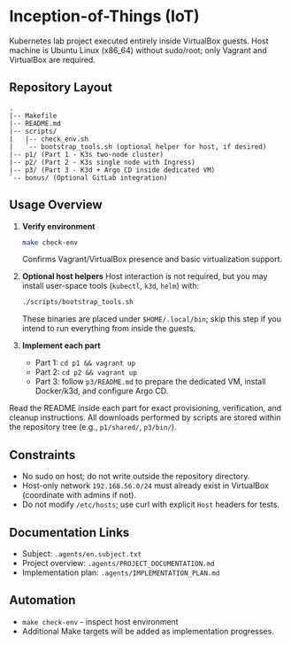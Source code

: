 # Inception-of-Things (IoT)

Kubernetes lab project executed entirely inside VirtualBox guests. Host machine is Ubuntu Linux (x86_64) without sudo/root; only Vagrant and VirtualBox are required.

## Repository Layout

```
.
|-- Makefile
|-- README.md
|-- scripts/
|   |-- check_env.sh
|   `-- bootstrap_tools.sh (optional helper for host, if desired)
|-- p1/ (Part 1 - K3s two-node cluster)
|-- p2/ (Part 2 - K3s single node with Ingress)
|-- p3/ (Part 3 - K3d + Argo CD inside dedicated VM)
`-- bonus/ (Optional GitLab integration)
```

## Usage Overview

1. **Verify environment**
   ```bash
   make check-env
   ```
   Confirms Vagrant/VirtualBox presence and basic virtualization support.

2. **Optional host helpers**
   Host interaction is not required, but you may install user-space tools (`kubectl`, `k3d`, `helm`) with:
   ```bash
   ./scripts/bootstrap_tools.sh
   ```
   These binaries are placed under `$HOME/.local/bin`; skip this step if you intend to run everything from inside the guests.

3. **Implement each part**
   - Part 1: `cd p1 && vagrant up`
   - Part 2: `cd p2 && vagrant up`
   - Part 3: follow `p3/README.md` to prepare the dedicated VM, install Docker/k3d, and configure Argo CD.

Read the README inside each part for exact provisioning, verification, and cleanup instructions. All downloads performed by scripts are stored within the repository tree (e.g., `p1/shared/`, `p3/bin/`).

## Constraints
- No sudo on host; do not write outside the repository directory.
- Host-only network `192.168.56.0/24` must already exist in VirtualBox (coordinate with admins if not).
- Do not modify `/etc/hosts`; use curl with explicit `Host` headers for tests.

## Documentation Links
- Subject: `.agents/en.subject.txt`
- Project overview: `.agents/PROJECT_DOCUMENTATION.md`
- Implementation plan: `.agents/IMPLEMENTATION_PLAN.md`

## Automation
- `make check-env` - inspect host environment
- Additional Make targets will be added as implementation progresses.
